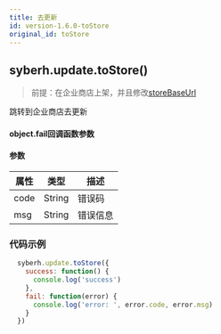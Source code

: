 ```yaml
---
title: 去更新
id: version-1.6.0-toStore
original_id: toStore
---
```


## syberh.update.toStore()

> 前提：在企业商店上架，并且修改[storeBaseUrl](/docs/app-config.html)

跳转到企业商店去更新

#### object.fail回调函数参数
#### 参数
| 属性 | 类型   | 描述     |
| ---- | ------ | -------- |
| code | String | 错误码   |
| msg  | String | 错误信息 |


### 代码示例
```js
  syberh.update.toStore({
    success: function() {
      console.log('success')
    },
    fail: function(error) {
      console.log('error: ', error.code, error.msg)
    }
  })
```
